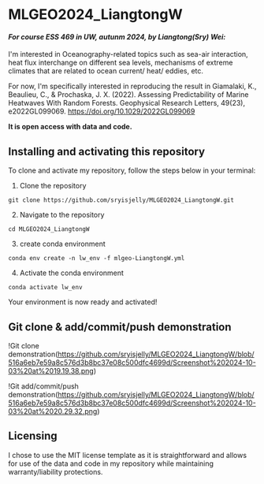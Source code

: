 # MLGEO2024_LiangtongW
#### *For course ESS 469 in UW, autunm 2024, by Liangtong(Sry) Wei:*

I'm interested in Oceanography-related topics such as sea-air interaction, heat flux interchange on different sea levels, mechanisms of extreme climates that are related to ocean current/ heat/ eddies, etc. 

For now, I'm specifically interested in reproducing the result in 
Giamalaki, K., Beaulieu, C., & Prochaska, J. X. (2022). Assessing Predictability of Marine Heatwaves With Random Forests. Geophysical Research Letters, 49(23), e2022GL099069. https://doi.org/10.1029/2022GL099069

**It is open access with data and code.**


## Installing and activating this repository
To clone and activate my repository, follow the steps below in your terminal:

1. Clone the repository
```
git clone https://github.com/sryisjelly/MLGEO2024_LiangtongW.git
```

2. Navigate to the repository
```
cd MLGEO2024_LiangtongW
```

3. create conda environment
```
conda env create -n lw_env -f mlgeo-LiangtongW.yml
```

4. Activate the conda environment
```
conda activate lw_env
```

Your environment is now ready and activated!

## Git clone & add/commit/push demonstration
!Git clone demonstration(https://github.com/sryisjelly/MLGEO2024_LiangtongW/blob/516a6eb7e59a8c576d3b8bc37e08c500dfc4699d/Screenshot%202024-10-03%20at%2019.19.38.png)

!Git add/commit/push demonstration(https://github.com/sryisjelly/MLGEO2024_LiangtongW/blob/516a6eb7e59a8c576d3b8bc37e08c500dfc4699d/Screenshot%202024-10-03%20at%2020.29.32.png)

## Licensing
I chose to use the MIT license template as it is straightforward and allows for use of the data and code in my repository while maintaining warranty/liability protections.
